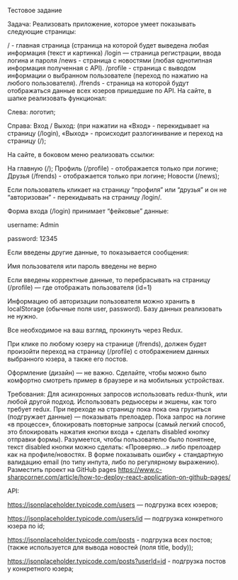 Тестовое задание


Задача:
Реализовать приложение, которое умеет показывать следующие страницы:

/ - главная страница (страница на которой будет выведена любая информация (текст и картинка)
/login — страница регистрации, ввода логина и пароля
/news - страница с новостями (любая однотипная информация полученная с API).
/profile - страница с выводом информации о выбранном пользователе (переход по нажатию на любого пользователя).
/frends - страница на которой будут отображаться данные всех юзеров пришедшие по API.
На сайте, в шапке реализовать функционал:

Слева: логотип;

Справа: Вход / Выход: (при нажатии на «Вход» - перекидывает на страницу (/login), «Выход» - происходит разлогинивание и переход на страницу (/);

На сайте, в боковом меню реализовать ссылки:

На главную (/);
Профиль (/profile) - отображается только при логине;
Друзья (/frends) - отображается только при логине;
Новости (/news);

Если пользователь кликает на страницу “профиля” или “друзья” и он не “авторизован” - перекидывать на страницу /login/.


Форма входа (/login) принимает “фейковые” данные:

username: Admin

password: 12345

Если введены другие данные, то показывается сообщения:

Имя пользователя или пароль введены не верно

Если введены корректные данные, то перебрасывать на страницу (/profile) — где отображать пользователя (id=1)

Информацию об авторизации пользователя можно хранить в localStorage (обычные поля user, password). Базу данных реализовать не нужно.

Все необходимое на ваш взгляд, прокинуть через Redux.

При клике по любому юзеру на странице (/frends), должен будет произойти переход на страницу (/profile) с отображением данных выбранного юзера, а также его постов.

Оформление (дизайн) — не важно. Сделайте, чтобы можно было комфортно смотреть пример в браузере и на мобильных устройствах.


Требования:
Для асинхронных запросов использовать redux-thunk, или любой другой подход.
Использовать редьюсеры и экшены, как того требует redux.
При переходе на страницу пока пока она грузиться (подгружает данные) — показывать прелоадер.
Пока запрос на логине «в процессе», блокировать повторные запросы (самый легкий способ, это блокировать нажатия кнопки входа + сделать disabled кнопку отправки формы). Разумеется, чтобы пользователю было понятнее, текст disabled кнопки можно сделать: «Проверяю…» либо прелоадер как на профиле/новостях.
В форме показывать ошибку + стандартную валидацию email (по типу инпута, либо по регулярному выражению).
Разместить проект на GitHub pages
https://www.c-sharpcorner.com/article/how-to-deploy-react-application-on-github-pages/


API:

https://jsonplaceholder.typicode.com/users — подгрузка всех юзеров;

https://jsonplaceholder.typicode.com/users/id — подгрузка конкретного юзера по id;

https://jsonplaceholder.typicode.com/posts -  подгрузка всех постов; (также используется для вывода новостей (поля title, body));

https://jsonplaceholder.typicode.com/posts?userId=id - подгрузка постов у конкретного юзера;